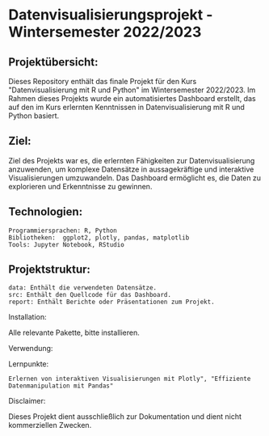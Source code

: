 # Datenvisualisierungsprojekt - Wintersemester 2022/2023

## Projektübersicht:

Dieses Repository enthält das finale Projekt für den Kurs "Datenvisualisierung mit R und Python" im Wintersemester 2022/2023. Im Rahmen dieses Projekts wurde ein automatisiertes Dashboard erstellt, das auf den im Kurs erlernten Kenntnissen in Datenvisualisierung mit R und Python basiert.

## Ziel:

Ziel des Projekts war es, die erlernten Fähigkeiten zur Datenvisualisierung anzuwenden, um komplexe Datensätze in aussagekräftige und interaktive Visualisierungen umzuwandeln. Das Dashboard ermöglicht es, die Daten zu explorieren und Erkenntnisse zu gewinnen.

## Technologien:

    Programmiersprachen: R, Python
    Bibliotheken:  ggplot2, plotly, pandas, matplotlib
    Tools: Jupyter Notebook, RStudio

## Projektstruktur:

    data: Enthält die verwendeten Datensätze.
    src: Enthält den Quellcode für das Dashboard.
    report: Enthält Berichte oder Präsentationen zum Projekt.

Installation:

Alle relevante Pakette, bitte installieren. 

Verwendung:


Lernpunkte:

    Erlernen von interaktiven Visualisierungen mit Plotly", "Effiziente Datenmanipulation mit Pandas"

Disclaimer:

Dieses Projekt dient ausschließlich zur Dokumentation und dient nicht kommerziellen Zwecken.
